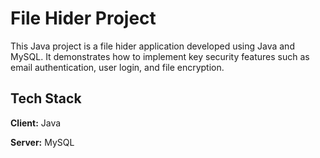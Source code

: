 
# File Hider Project
This Java project is a file hider application developed using Java and MySQL. It demonstrates how to implement key security features such as email authentication, user login, and file encryption.


## Tech Stack

**Client:** Java

**Server:** MySQL

